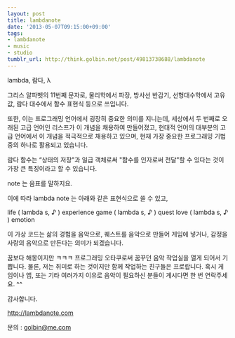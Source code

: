 ```yaml
---
layout: post
title: lambdanote
date: '2013-05-07T09:15:00+09:00'
tags:
- lambdanote
- music
- studio
tumblr_url: http://think.golbin.net/post/49813738688/lambdanote
---
```

lambda, 람다, λ

그리스 알파벳의 11번째 문자로, 물리학에서 파장, 방사선 반감기, 선형대수학에서 고유값, 람다 대수에서 함수 표현식 등으로 쓰입니다.

또한, 이는 프로그래밍 언어에서 굉장히 중요한 의미를 지니는데, 세상에서 두 번째로 오래된 고급 언어인 리스프가 이 개념을 채용하여 만들어졌고, 현대적 언어의 대부분의 고급 언어에서 이 개념을 적극적으로 채용하고 있으며, 현재 가장 중요한 프로그래밍 기법 중의 하나로 활용되고 있습니다.

람다 함수는 “상태의 저장"과 일급 객체로써 "함수를 인자로써 전달"할 수 있다는 것이 가장 큰 특징이라고 할 수 있습니다.

note 는 음표를 말하지요.

이에 따라 lambda note 는 아래와 같은 표현식으로 쓸 수 있고,

life ( lambda s, ♪ ) experience
game ( lambda s, ♪ ) quest
love ( lambda s, ♪ ) emotion


이 가상 코드는 삶의 경험을 음악으로, 퀘스트를 음악으로 만들어 게임에 넣거나, 감정을 사랑의 음악으로 만든다는 의미가 되겠습니다.

꿈보다 해몽이지만 ㅋㅋㅋ 프로그래밍 오타쿠로써 꿈꾸던 음악 작업실을 열게 되어서 기쁩니다. 물론, 저는 취미로 하는 것이지만 함께 작업하는 친구들은 프로랍니다. 혹시 게임이나 앱, 또는 기타 여러가지 이유로 음악이 필요하신 분들이 계시다면 한 번 연락주세요. ^^

감사합니다.

http://lambdanote.com

문의 : golbin@me.com
